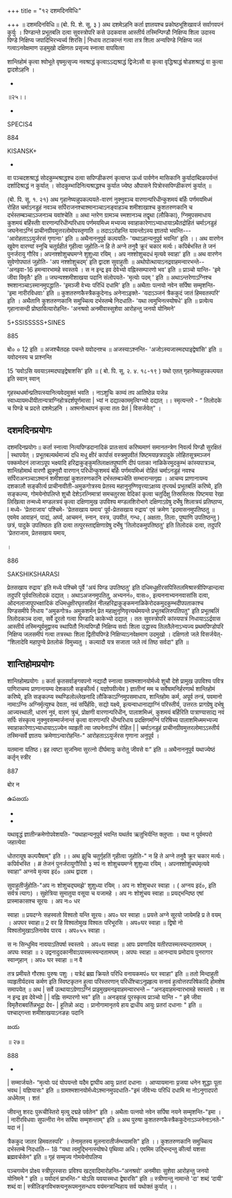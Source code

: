 +++
title = "१२ दशमदिनविधिः"

+++
॥ दशमदिनविधिः॥ (बो. पि. शे. सू. ३ ) अथ दशमेऽहनि कर्ता ज्ञातयश्च प्रकोष्ठभूशिखावर्ज सर्वागवपनं कुर्युः । पिण्डान्ते प्रभूतबलि दत्वा सुवस्त्रोपरि कसे उदकवास आस्तीर्य तस्मिन्पिण्डौ निक्षिप्य शिला उदास्य पिण्डे निक्षिप्य जपादिभिरभ्यर्च्य शिरसि | निधाय तटाकान्तं गत्वा तत्र शिला अन्यपिण्डे निक्षिप्य जलं गत्वाऽनवेक्षमाण उड्मुखो दक्षिणतः प्रसृज्य स्नात्वा वापयित्वा

शान्तिहोमं कृत्वा श्वोभूते वृषमुत्सृज्य नवश्राद्धं कृत्वाऽऽद्यश्राद्धं द्विजेऽसौ वा कृत्वा वृद्धिश्राद्धं षोडशश्राद्धं वा कुत्वा द्वादशेऽहनि ।

-

॥२५।।

-

SPECIS4

884

KISANSK+

-

वा पञ्चदशश्राद्धं सोदकुम्भश्राद्धश्च दत्वा सपिण्डीकरणं कृत्वाप्त ऊर्ध्व पार्वणेन मासिकानि कुर्यादाब्दिकपर्यन्तं दर्शादिश्राद्धं न कुर्यात् । सोदकुम्भादिनित्यश्राद्धश्च कुर्यात ज्येष्ठ औपासने पित्रोस्सपिण्डीकरणं कुर्यात् ॥

(बो. पि. सू. १. २१) अथ गृहानेष्यन्नुपकल्पयते-वारणं नुक्नुवञ्च वारणान्परिधीन्कुशमयं बर्हिः पर्णमयमिध्मं रोहित चर्माऽनडुहं नवञ्च सर्पिराजनश्चाश्मानञ्चाऽनङ्वाहञ्च शमीशाखाश्च कुशतरुणकानि च दर्भस्तम्बञ्चाऽञ्जनञ्च यवांश्चेति ॥ अथा न्तरेण ग्रामञ्च स्मशानञ्च तद्वृथा (लौकिका), ग्निमुपसमाधाय कुशमयं बर्हिस्तीा वारणान्परिधीन्परिधाय पर्णमयमिध्म मभ्यज्य स्वाहाकारेणाऽभ्याधायाऽथैतद्रोहितं चर्माऽनडुहं जघनेनाऽग्निं प्राचीनग्रीवमुत्तरलोमोपस्तृणाति ॥ तदाऽऽरोहन्ति यावन्तोऽस्य ज्ञातयो भवन्ति--- 'आरोहताऽऽयुर्जरसं गृणानाः' इति ॥ अथैनाननुपूर्व कल्पयति- 'यथाऽहान्यनुपूर्व भवन्ति' इति ।। अथ वारणेन खुवेण वारण्यां स्नुचि चतुर्ग्रहीतं गृहीत्वा जुहोति-न हि ते अग्ने तनुवै क्रूरं चकार मर्त्यः। कपिर्बभस्ति ते जनं पुनर्जरायु गौरिव। अपनश्शोशुचघमग्ने शुशुध्या रयिम् । अप नश्शोशुचदधं मृत्यवे स्वाहा' इति ॥ अथ वारणेन सुवेणोपघातं जुहोति- 'अप नश्शोशुचदम्' इति द्वादश सुवाहुतीः ॥ अथोपोत्थायाऽनद्रवाहमन्वारभन्ते-- 'अनइवा-16 हमन्वारभामहे स्वस्तये । स न इन्द्र इव देवेभ्यो वह्निस्सम्पारणो भव' इति ॥ प्राञ्चो यान्ति- 'इमे जीवा विमृतैः' इति ॥ जघन्यश्शमीशाखया पदानि संलोपयते- 'मृत्योः पदम् ' इति ॥ अथाऽन्तरेणाऽग्निश्च श्मशानञ्चाऽस्मानमुपद्धाति- 'इमञ्जी वेभ्यः परिधिं दधामि' इति ॥ अथैताः पत्नयो नवेन सर्पिषा सम्मृशन्ति- 'इमा नारीरविधवाः' इति ॥ कुशतरुणकैस्त्रैककुदेनाs अनेनाऽइक्ते- 'यदाऽञ्जनं त्रैककुदं जातं हिमवतस्परि' इति । अथैतानि कुशतरुणकानि समुच्चित्य दर्भस्तम्बे निदधाति- 'यथा त्वमुभिनत्स्योषधे' इति ॥ प्रत्येत्य गृहानासन्दी प्रोष्ठावित्यारोहन्ति- 'अनश्रवो अनमीवास्सुशेवा आरोहन्तु जनयो योनिमने'

5+SSISSSSS+SINES

885

बो० ० 12 इति ॥ अजश्चैतदहः पचन्ते यवोदनश्च ॥ अजस्याऽश्नन्ति- 'अजोऽस्यजास्मदघाइद्वेषांसि' इति ॥ यवोदनस्य च प्राश्नन्ति

15 ‘यवोऽसि यवयाऽस्मदघाइद्वेषाशसि' इति ॥ ( बो. पि. सू. २. ४. १८-१९ ) यथो एतत् गृहानेष्यन्नुपकल्पयत इति स्वान् स्वान्

गृहस्थधर्मान्प्रतिपत्स्यानित्यवेदमुक्तं भवति । नाऽशुचिः काम्यं तप आतिष्ठेन्न यजेन्न स्वाध्यायमधीयीतान्यत्राग्निहोत्रदर्शपूर्णमासा | भ्यां न दद्यात्काममृत्विग्भ्यो दद्यात् ।। स्मृत्यन्तरे - “ तिलोदके च पिण्डे च प्रदत्ते दशमेऽहनि । अश्मनोत्थापनं कृत्वा ततः प्रेतं | विसर्जयेत्” ।
## दशमदिनप्रयोगः
दशमदिनप्रयोगः॥ कर्ता स्नात्वा नित्यपिण्डदानादिकं प्रातःसायं करिष्यमाणं समानतन्त्रेण निवर्त्य पिण्डौ सुरक्षितं | स्थापयेत् । प्रभूतबल्यर्थमाज्यं दधि मधु क्षीरं कार्पासं वस्त्रमुपवीतं पिष्टमयछत्रपादुके लोहितसूत्रमञ्जनं पक्कमोदनं लाजाऽपूप भक्ष्यादि हरिद्राकुङ्कुमतिलाक्षतपुष्पाणि दीपं पताका नाळिकेरमुदकुम्भं कांस्यपात्रञ्च, शान्तिहोमार्थ वारणौ झुक्नुवौ वारणान् परिधीन्कुशमयं बर्हिः पर्णमयमिध्मं रोहितं चर्माऽनडुहं नवश्च सर्पिराअनञ्चाऽश्मानं शमीशाखां कुशतरुणकानि दर्भस्तम्बञ्चेति सम्भारान्सगृह्य । आचम्य प्राणानायम्य दशकालौ सङ्कीर्त्य प्राचीनावीती-अमुकगोत्रस्य प्रेतस्य महानुनृण्णिवृत्त्याऽक्षय्य तृप्त्यर्थ प्रभूतबलिं करिष्ये, इति सङ्कल्प्य, गोमयेनोपलिप्ते शुचौ देशेऽरत्निमात्रां समचतुरस्रा वेदिकां कृत्वा चतुर्दिक्षु तिस्रस्तिस्रः पिष्टमया रेखा लिखित्वा तन्मध्ये मण्डलत्रयं कृत्वा दक्षिणामुख उपविश्य मण्डलशिरोभागे दक्षिणाऽग्रेषु दर्भेषु शिलात्रयं प्रतिष्ठाप्य, I मध्ये- 'प्रेतराजाय' पश्चिमे- 'प्रेतसखाय यमाय' पूर्व-प्रेतसखाय रुद्राय' एवं क्रमेण 'इदमासनमुपतिष्ठतु ॥ एवमेव आवाहनं, पाद्यं, अर्घ्य, आचमनं, स्नान, वस्त्र, उपवीतं, गन्धः, ( अक्षताः, तिलाः, पुष्पाणि उपतिष्ठन्तु ) छत्रं, पादुके उपतिष्ठतः इति दत्वा तत्पुरस्ताद्दक्षिणाग्रेषु दर्भेषु 'तिलोदकमुपतिष्ठतु' इति तिलोदकं दत्वा, तदुपरि 'प्रेतराजाय, प्रेतसखाय यमाय,

।

886

SAKSHIKSHARASI

प्रेतसखाय रुद्राय' इति मध्ये पश्चिमे पूर्वे 'अयं पिण्ड उपतिष्ठतु' इति दधिमधुक्षीरसपिस्तिलमिश्रास्त्रीपिण्डान्दत्वा तदुपरि पूर्ववत्तिलोदकं दद्यात् । अथाऽअजनमुपतितु, अभ्यननं०, वासः०, इत्यननाभ्यननवासांसि दत्वा, ओदनलाजापूपभक्षादिकं दधिमधुक्षीरघृतसहितं नीलहरिद्राकुङ्कमनाळिकेरोदकमुदकुम्भदीपपताकाश्च पिण्डसमीपे निधाय "अमुकगोत्र० अमुकशर्मन् प्रेत महाक्षुनृणिवृत्त्यर्थमयन्ते प्रभूतबलिरुपतिपतु" इति प्रभूतबलिं तिलोदकञ्च दत्वा, सर्वे दूरतो गत्वा पिण्डादि काकेभ्यो दद्यात् । ततः सुवस्त्रोपरि कांस्यपात्रं निधायाऽऽर्द्रवास आस्तीर्य तस्मिन्पूर्वमुद्वास्य स्थापितौ नित्यपिण्डौ निक्षिप्य सर्वाः शिला उद्धास्य तिलतैलेनाऽभ्यज्य प्रथमपिण्डोपरि निक्षिप्य जलसमीपं गत्वा तत्रस्थाः शिला द्वितीयपिण्डे निक्षिप्याऽनवेक्षमाण उदमुखो । दक्षिणतो जले विसर्जयेत्- “शिलादेवि महापुण्ये प्रेतलोकं विमुच्यतु । कल्यादौ यत्र सजाता जले त्वं तिष्ठ सर्वदा" इति ॥
## शान्तिहोमप्रयोगः
शान्तिहोमप्रयोगः ॥ कर्ता कृतसर्वाङ्गवपनो नद्यादौ स्नात्वा ग्रामश्मशानयोर्मध्ये शुचौ देशे प्रामुख उपविश्य पवित्र पाणिराचम्य प्राणानायम्य देशकालौ सङ्कीर्त्य ( यज्ञोपवीत्येव ) ज्ञातीनां मम च सर्वेषामनिर्हरणार्थ शान्तिहोमं करिष्ये, इति सङ्कल्प्य स्थण्डिलोल्लेखनादि लौकिकाऽग्निमुपसमाधाय, शान्तिहोमः कर्म, अपूर्व तन्त्रं, पवमानो नामाऽग्निः अग्निर्मृत्युश्च देवता, नवं सर्पिर्हविः, सद्यो यक्ष्ये, इत्यन्वाधानाद्याग्निं परिस्तीर्य, उत्तरतः प्रागग्रेषु दर्भषु आज्यस्थाली, धारणं नुवं, वारणं त्रुचं, प्रोक्षणी वारणान्परिधीन्, पालाशमिध्मं, कुशमयं बर्हिरिति पात्राण्यासाद्य नवं सर्पिः संस्कृत्य नुक्नुवसम्मार्जनान्तं कृत्वा वारणान्परि धीन्परिधाय प्रदक्षिणमग्निं परिषिच्य पालाशमिध्ममभ्यज्य स्वाहाकारेणाऽभ्याधायाऽऽज्येन व्याहृती त्वा जघनेनाऽग्निं रोहित | | चर्माऽनडुहं प्राचीनग्रीवमुत्तरलोमाऽऽस्तीर्य तस्मिन्सर्वे ज्ञातयः क्रमेणाऽन्वारोहन्ति-" आरोहताऽऽयुर्जरस गृणाना अनुपूर्व ।

यतमाना यतिष्ठ। इह त्वष्टा सुजनिमा सुरत्नो दीर्घमायुः करोतु जीवसे वः” इति ॥ अथैनाननुपूर्व यथाज्येष्ठं कर्तृन् स्त्रीर

887

बोर न

ఉపజయ

-

-

यथावृद्धं ज्ञातीन्क्रमेणोपवेशयति- “यथाहान्यनुपूर्व भवन्ति यथर्तव ऋतुभिर्यन्ति क्लुप्ताः । यथा न पूर्वमपरो जहात्येवा

धोतरायूष कल्पयैषाम्" इति ।। अथ झुचि चतुर्गृहतिं गृहीत्वा जुहोति-" न हि ते अग्ने तनुवै क्रूर चकार मर्त्यः। कपिर्वभस्ति । # तेजनं पुनर्जरायुगौरिवो ३ मप॑ नः शोशुचयमग्ने शुशुध्या रयिम् । अपनश्शोशुंचघंमृत्यवे स्वाहा” अग्नये मृत्यव इदं० ॥अथ द्वादश ।

सुवाहुतीर्जुहोति-"अप नः शोशुचद्घमझे' शुशुध्या रयिम् । अप नः शोशुचधर स्वाहा । ( अग्नय इदं०, इति सर्वत्र त्यागः) । सुक्षेत्रिया सुमातुया वसूया च यजामहे । अप नः शोशुंचय स्वाहा ॥ प्रयद्भन्दिष्ठ एषां प्रास्माकासश्च सूरयः । अप नः० धर

स्वाहा ॥ प्रयदग्नेः सहस्वतो विश्वतो यन्ति सूरयः। अप० घर स्वाहा ॥ प्रयत्ते अग्ने सूरयो जायेमहि प्र ते वयम् । अपघर स्वाहा॥ 2 वर हि विश्वतोमुख विश्वतः परिभूरसि । अप०घर स्वाहा ॥ द्विषो नो विश्वतोमुखाऽतिनावेव पारय । अप०५५ स्वाहा ।

स नः सिन्धुमिव नावयाऽतिपर्षा स्वस्तये । अप०घ स्वाहा ॥ आपः प्रवणादिव यतीरपास्मत्स्यन्दतामघम् । अपघः स्वाहा ॥ २ उद्वनादुदकानीवाऽपास्मत्स्यन्दतामघम् । अपघः स्वाहा ॥ आनन्दाय प्रमोदाय पुनरागार स्वान्गृहान् । अप० घर स्वाहा ॥ न वै

तत्र प्रमीयते गौरश्वः पुरुषः पशुः । यत्रेदं ब्रह्म क्रियते परिधि वनायकमपं० घर स्वाहा” इति ॥ ततो मिन्दाहुती व्याहृतीर्यदस्य कर्मण इति स्विष्टकृतन हुत्वा परिस्तरणान् परिधींश्चाऽनुप्रहृत्य सनावं हुत्वोत्तरपरिषेकादि होमशेष समापयेत् ॥ अथ | सर्वे उत्थायाऽग्रेणाऽग्निं प्राइमुखमनइवाहमन्वारभन्ते – “अनड्वाहमन्वारभामहे स्वस्तये । स न इन्द्र इव देवेभ्यो | | वह्निः सम्पारणो भव" इति ॥ अनड्वाहं पुरस्कृत्य प्राञ्चो यान्ति - “ इमे जीवा विमृतैराबवर्तिन्नभूद्रा देव- | हूतिन्नो अद्य । प्रानोगामानृतये हाय द्राधीय आयुः प्रतरां दधानाः " इति ॥ पश्चाद्गन्ता शमीशाखयाऽनङहः पदानि

జయ

॥ २७॥

888

-

| सम्मार्जयते- “मृत्योः पदं योपयन्तो यदैम द्वाघीय आयुः प्रतरां दधानाः । आप्यायमानाः प्र॒जया धनेन शुद्धाः पूता भवथ | यज्ञियासः" इति ॥ ग्रामश्मशानयोर्मध्येऽश्मानमुपदधाति-"इमं जीवेभ्यः परिधिं दधामि मा नोऽनुगादपरो अर्धमेतम् । शतं

जीवन्तु शरदः पुरूचीस्तिरो मृत्यु दद्महे पर्वतेन" इति । अथैताः पत्नयो नवेन सर्पिषा नयने सम्मृशन्ति-"इमा । | नारीरविधवाः सुपत्नीरा नेन सर्पिषा सम्मृशन्ताम्" इति ॥ अथ पुरुषा कुशतरुणकैस्त्रैककुदेनाऽञ्जनेनाऽनते-" यदा नं |

त्रैककुद जातर हिमवतस्परि' । तेनामृतस्य मूलनारातीर्जम्भयामसि" इति ।। कुशतरुणकानि समुच्चित्य दर्भस्तम्बे निदधाति-- 18 “यथा त्वमुद्भिनत्स्योषधे पृथिव्या अधि। एवमिम उद्भिन्दन्तु कीर्त्या यशसा ब्रह्मवर्चसेन" इति ॥ गृहं सम्मृज्य गोमयेनोपलिप्य

पञ्चगव्येन प्रोक्ष्य स्त्रीपुरस्सराः प्रविश्य खट्वादिमारोहन्ति–“अनश्रवो' अनमीवाः सुशेवा आरोहन्तु जनयो योनिमने " इति ॥ यवोदनं प्राभन्ति-“ योऽसि यवयास्मधा द्वेषारसि” इति ॥ स्त्रीणान्तु नामान्ते 'दा' शब्दं ‘दायी' शब्दं वा | स्त्रीलिङ्गविभक्त्यनुरूपमनुसन्धाय वय॑मन्त्रान्विहाय सर्व यथोक्तं कुर्यात् ।।
